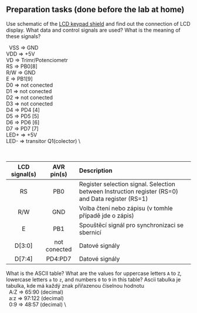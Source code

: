 ## Preparation tasks (done before the lab at home)

Use schematic of the [LCD keypad shield](../../Docs/arduino_shield.pdf) and find out the connection of LCD display. What data and control signals are used? What is the meaning of these signals?

&nbsp;
VSS => GND \
VDD => +5V \
VD => Trimr/Potenciometr \
RS => PB0[8] \
R/W => GND \
E => PB1[9] \
D0 => not conected \
D1 => not conected \
D2 => not conected \
D3 => not conected \
D4 => PD4 [4] \
D5 => PD5 [5] \
D6 => PD6 [6] \
D7 => PD7 [7] \
LED+ => +5V \
LED- => transitor Q1(colector) \


&nbsp;

   | **LCD signal(s)** | **AVR pin(s)** | **Description** |
   | :-: | :-: | :-- |
   | RS | PB0 | Register selection signal. Selection between Instruction register (RS=0) and Data register (RS=1) |
   | R/W | GND | Volba čtení nebo zápisu (v tomhle případě jde o zápis) |
   | E | PB1 | Spouštěcí signál pro synchronizaci se sbernicí |
   | D[3:0] | not conected | Datové signály |
   | D[7:4] | PD4:PD7 | Datové signály |

What is the ASCII table? What are the values for uppercase letters `A` to `Z`, lowercase letters `a` to `z`, and numbers `0` to `9` in this table?
Ascii tabulka je tabulka, kde má každý znak přiřazenou číselnou hodnotu \
&nbsp;
A:Z => 65:90 (decimal) \
&nbsp;
a:z => 97:122 (decimal) \
&nbsp;
0:9 => 48:57 (decimal) \
